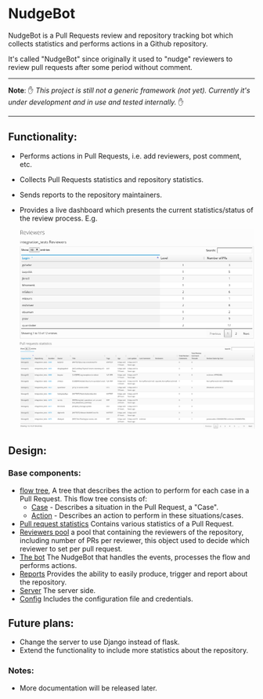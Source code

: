 # NudgeBot

NudgeBot is a Pull Requests review and repository tracking bot which collects statistics and performs actions in a Github repository.

It's called "NudgeBot" since originally it used to "nudge" reviewers to review pull requests after some period without comment.

_______________________

__Note__: :hand: _This project is still not a generic framework (not yet). Currently it's under development and in use and tested internally._ :hand:
_______________________

## Functionality:
- Performs actions in Pull Requests, i.e. add reviewers, post comment, etc.
- Collects Pull Requests statistics and repository statistics.
- Sends reports to the repository maintainers.
- Provides a live dashboard which presents the current statistics/status of the review process. E.g.

  ![alt text](https://raw.githubusercontent.com/gshefer/NudgeBot-old/master/doc/reviewers_pool_table.png)
  ![alt text](https://raw.githubusercontent.com/gshefer/NudgeBot-old/master/doc/pull_request_statistics_table.png)

## Design:
### Base components:

- [flow tree](https://github.com/gshefer/NudgeBot/blob/master/nudgebot/flow.py), A tree that describes the action to perform for each case in a Pull Request. This flow tree consists of:
  - [Case](https://github.com/gshefer/NudgeBot/blob/master/nudgebot/lib/actions/__init__.py) - Describes a situation in the Pull Request, a "Case".
  - [Action](https://github.com/gshefer/NudgeBot/blob/master/nudgebot/lib/cases/__init__.py) - Describes an action to perform in these situations/cases.
- [Pull request statistics](https://github.com/gshefer/NudgeBot/blob/master/nudgebot/lib/github/pull_request_statistics.py) Contains various statistics of a Pull Request.
- [Reviewers pool](https://github.com/gshefer/NudgeBot/blob/master/nudgebot/lib/github/reviewers_pool.py) a pool that containing the reviewers of the repository, including number of PRs per reviewer, this object used to decide which reviewer to set per pull request.
- [The bot](https://github.com/gshefer/NudgeBot/blob/master/nudgebot/__init__.py) The NudgeBot that handles the events, processes the flow and performs actions.
- [Reports](https://github.com/gshefer/NudgeBot/blob/master/nudgebot/reports) Provides the ability to easily produce, trigger and report about the repository.
- [Server](https://github.com/gshefer/NudgeBot/tree/master/nudgebot/server) The server side.
- [Config](https://github.com/gshefer/NudgeBot/tree/master/config) Includes the configuration file and credentials.

## Future plans:
- Change the server to use Django instead of flask.
- Extend the functionality to include more statistics about the repository.
### Notes:
- More documentation will be released later.
